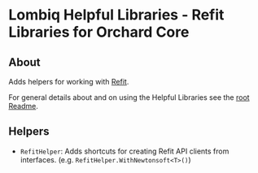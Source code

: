 # Lombiq Helpful Libraries - Refit Libraries for Orchard Core

## About

Adds helpers for working with [Refit](https://github.com/reactiveui/refit).

For general details about and on using the Helpful Libraries see the [root Readme](../Readme.md).

## Helpers

- `RefitHelper`: Adds shortcuts for creating Refit API clients from interfaces. (e.g. `RefitHelper.WithNewtonsoft<T>()`)
